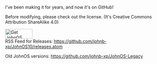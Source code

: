 I've been making it for years, and now it's on GitHub!

Before modifying, please check out the license. (It's Creative Commons Attribution ShareAlike 4.0)

 <a href="https://github.com/johnb-xp/JohnOS10/releases"><img src="https://github.com/johnb-xp/JohnOS10/blob/master/webicons/GetJohnOS-Serif.png?raw=true" alt="Get JohnOS" height="31" width="88"></a>
 <br>
RSS Feed for Releases:
https://github.com/johnb-xp/JohnOS10/releases.atom


Old JohnOS versions:
https://github.com/johnb-xp/JohnOS-Legacy
